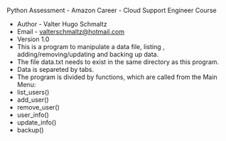 
Python Assessment - Amazon Career - Cloud Support Engineer Course
- Author - Valter Hugo Schmaltz
- Email - valterschmaltz@hotmail.com
- Version 1.0
- This is a program to manipulate a data file,
listing , adding/removing/updating and backing up data.
- The file data.txt needs to exist in the same directory as this program.
- Data is separeted by tabs.
-  The program is divided by functions, which are called from the Main Menu:
- list_users()
- add_user()
- remove_user()
- user_info()
- update_info()
- backup()
